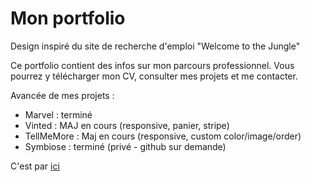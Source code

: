 # Mon portfolio

Design inspiré du site de recherche d'emploi "Welcome to the Jungle"

Ce portfolio contient des infos sur mon parcours professionnel. 
Vous pourrez y télécharger mon CV, consulter mes projets et me contacter.

Avancée de mes projets :
  - Marvel : terminé
  - Vinted : MAJ en cours (responsive, panier, stripe)
  - TellMeMore : Maj en cours (responsive, custom color/image/order)
  - Symbiose : terminé (privé - github sur demande)

C'est par [ici](https://pauline-soubrie.netlify.app/)
